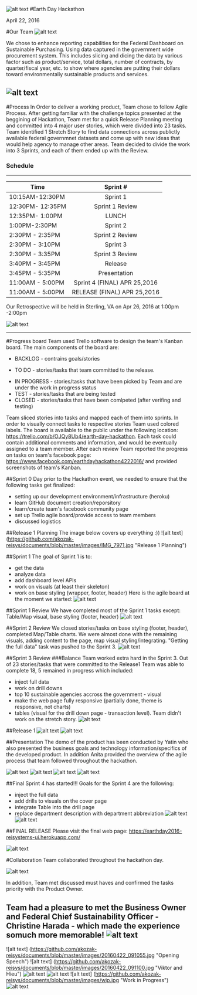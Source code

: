 ![alt text](https://github.com/akozak-reisys/documents/blob/master/images/20160422_131347.jpg "Panoramic View")
#Earth Day Hackathon

April 22, 2016


#Our Team
![alt text](https://github.com/akozak-reisys/documents/blob/master/images/TEAMNAMEEE.jpg "Welcome to our Team")

We chose to enhance reporting capabilities for the Federal Dashboard on Sustainable Purchasing. Using data captured in the government wide procurement system. This includes slicing and dicing the data by various factor such as product/service, total dollars, number of contracts, by quarter/fiscal year, etc. to show where agencies are putting their dollars toward environmentally sustainable products and services.

![alt text](https://github.com/akozak-reisys/documents/blob/master/images/topic.jpg "Our Topic")
---
#Process
In Order to deliver a working product, Team chose to follow Agile Process. 
After getting familiar with the challenge topics presented at the beggining of Hackathon, Team met for a quick Release Planning meeting and committed into 4 major user stories, which were divided into 23 tasks.
Team identified 1 Stretch Story to find data connections across publictly available federal governmnet datasets and come up with new ideas that would help agency to manage other areas. 
Team decided to divide the work into 3 Sprints, and each of them ended up with the Review.

### Schedule
---

| Time       | Sprint #          |
| ------------- |:-------------:|
| 10:15AM-12:30PM    | Sprint 1  | 
| 12:30PM- 12:35PM    | Sprint 1 Review  |
| 12:35PM- 1:00PM    | LUNCH|
| 1:00PM-2:30PM   | Sprint 2  | 
| 2:30PM - 2:35PM   | Sprint 2 Review  |
| 2:30PM - 3:10PM    | Sprint 3 |
| 2:30PM - 3:35PM    | Sprint 3 Review |
| 3:40PM - 3:45PM    | Release |
| 3:45PM - 5:35PM    | Presentation |
| 11:00AM - 5:00PM    | Sprint 4 (FINAL) APR 25,2016|
| 11:00AM - 5:00PM    | RELEASE (FINAL) APR 25,2016|

Our Retrospective will be held in Sterling, VA on Apr 26, 2016 at 1:00pm -2:00pm

![alt text](https://github.com/akozak-reisys/documents/blob/master/images/20160422_111521.jpg "wall kanban")

---
#Progress board 
Team used Trello software to design the team's Kanban board. The main components of the board are: 
- BACKLOG - contrains goals/stories  
+ TO DO - stories/tasks that team committed to the release. 
* IN PROGRESS - stories/tasks that have been picked by Team and are under the work in progress status
* TEST - stories/tasks that are being tested
* CLOSED - stories/tasks that have been comlpeted (after verifing and testing)

Team sliced stories into tasks and mapped each of them into sprints. In order to visually connect tasks to respective stories Team used colored labels. 
The board is available to the public under the following location: https://trello.com/b/OJQy8Ub4/earth-day-hackathon.
Each task  could contain additional comments and information, and would be eventually assigned to a team member.
After each review Team reported the progress on tasks on team's facebook page: https://www.facebook.com/earthdayhackathon4222016/ and provided screenshots of team's Kanban.

##Sprint 0
Day prior to the Hackathon event, we needed to ensure that the following tasks get finalized:
* setting up our development environment/infrastructure (heroku)
* learn GitHub document creation/reporsitory
* learn/create team's facebook community page 
* set up Trello agile board/provide access to team members
* discussed logistics 

##Release 1 Planning
The image below covers up everything :))
![alt text] (https://github.com/akozak-reisys/documents/blob/master/images/IMG_7971.jpg "Release 1 Planning")

##Sprint 1 
The goal of Sprint 1 is to:
* get the data 
* analyze data
* add dashboard level APIs
* work on visuals (at least their skeleton)
* work on base styling (wrapper, footer, header)
Here is the agile board at the moment we started: 
![alt text]( https://github.com/akozak-reisys/documents/blob/master/images/S1%20-%20Kanban.jpg "Sprint1 Kanban")

##Sprint 1 Review
We have completed most of the Sprint 1 tasks except: Table/Map visual, base styling (footer, header)
![alt text](https://github.com/akozak-reisys/documents/blob/master/images/1230pm%20review.jpg "Sprint 1 Review")

##Sprint 2 Review
We closed stories/tasks on base styling (footer, header), completed Map/Table charts. We were almost done with the remaining visuals, adding content to the page, map visual styling/integrating. "Getting the full data" task  was pushed to the Sprint 3.
 ![alt text]( https://github.com/akozak-reisys/documents/blob/master/images/S2Kanban.jpg "Sprint 2 Review")

##Sprint 3 Review
###Balance
Team worked extra hard in the Sprint 3. Out of 23 stories/tasks that were committed to the Release1 Team was able to complete 18, 5 remained in progress which included:
* inject full data
* work on drill downs
* top 10 sustainable agencies accross the government - visual
* make the web page fully responsive (partially done, theme is responsive, not charts)
* tables (visual for the drill down page - transaction level).
   Team didn't work on the stretch story.
 ![alt text]( https://github.com/akozak-reisys/documents/blob/master/images/finalkanban.jpg "Final Kanban on April 22,2016")

##Release 1
 ![alt text](https://github.com/REI-Systems/earthday2016-reisystems-ui/blob/develop/documentation/Screen%20Shot%202016-04-22%20at%203.33.19%20PM.png "Release 1")
![alt text]( https://github.com/REI-Systems/earthday2016-reisystems-ui/blob/develop/documentation/Screen%20Shot%202016-04-22%20at%203.44.57%20PM.png "Release 1")

##Presentation
The demo of the product has been conducted by Yatin who also presented the business goals and technology information/specifics of the developed product. In addition Anita provided the overview of the agile process that team followed throughout the hackathon.

![alt text]( https://github.com/akozak-reisys/documents/blob/master/images/presentationcoverpage.jpg )
![alt text]( https://github.com/akozak-reisys/documents/blob/master/images/business.jpg )
![alt text](https://github.com/akozak-reisys/documents/blob/master/images/technology.jpg )
![alt text]( https://github.com/akozak-reisys/documents/blob/master/images/process.jpg )

##Final Sprint 4 has started!!!
Goals for the Sprint 4 are the following:
* inject the full data
* add drills to visuals on the cover page
* integrate Table into the drill page
* replace department description with department abbreviation
![alt text](https://github.com/akozak-reisys/documents/blob/master/images/4-25-2016%2011-48-28%20AM.jpg "Kanban on April 25,2016")
![alt text](https://github.com/akozak-reisys/documents/blob/master/images/s4%20starts.jpg "Kanban on April 25,2016")

##FINAL RELEASE
Please visit the final web page:
https://earthday2016-reisystems-ui.herokuapp.com/

![alt text](https://github.com/akozak-reisys/documents/blob/master/images/final.jpg "Final Release")

#Collaboration
Team collaborated throughout the hackathon day. 

![alt text]( https://github.com/akozak-reisys/documents/blob/master/images/TEAMworking.jpg "Team Collaboration")

In addition, Team met discussed must haves and confirmed the tasks priority with the Product Owner.

Team had a pleasure to met the Business Owner and Federal Chief Sustainability Officer - Christine Harada - which made the experience somuch more memorable!
![alt text](https://github.com/akozak-reisys/documents/blob/master/images/20160422_152600.jpg "Picture with Christine Harada")
---
![alt text] (https://github.com/akozak-reisys/documents/blob/master/images/20160422_091055.jpg "Opening Speech")
![alt text] (https://github.com/akozak-reisys/documents/blob/master/images/20160422_091100.jpg "Viktor and Hieu")
![alt text](https://github.com/akozak-reisys/documents/blob/master/images/20160422_112542.jpg "Anita and Team")
![alt text](https://github.com/akozak-reisys/documents/blob/master/images/20160422_112611.jpg "Team")
![alt text] (https://github.com/akozak-reisys/documents/blob/master/images/wip.jpg "Work in Progress")
![alt text](https://github.com/akozak-reisys/documents/blob/master/images/20160422_084253.jpg "Yatin and Viktor")



